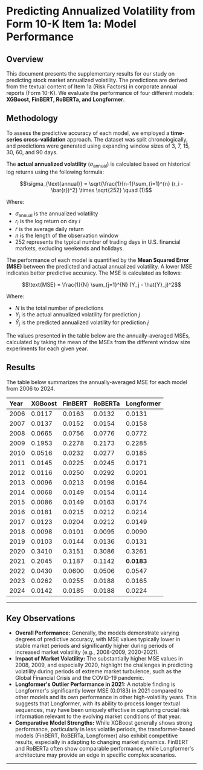 # **Predicting Annualized Volatility from Form 10-K Item 1a: Model Performance**

## **Overview**

This document presents the supplementary results for our study on predicting stock market annualized volatility. The predictions are derived from the textual content of Item 1a (Risk Factors) in corporate annual reports (Form 10-K). We evaluate the performance of four different models: **XGBoost, FinBERT, RoBERTa, and Longformer**.

## **Methodology**

To assess the predictive accuracy of each model, we employed a **time-series cross-validation** approach. The dataset was split chronologically, and predictions were generated using expanding window sizes of 3, 7, 15, 30, 60, and 90 days.

The **actual annualized volatility** ($\sigma_{\text{annual}}$) is calculated based on historical log returns using the following formula:

$$\sigma_{\text{annual}} = \sqrt{\frac{1}{n-1}\sum_{i=1}^{n} (r_i - \bar{r})^2} \times \sqrt{252} \quad (1)$$

Where:
* $\sigma_{\text{annual}}$ is the annualized volatility
* $r_i$ is the log return on day $i$
* $\bar{r}$ is the average daily return
* $n$ is the length of the observation window
* $252$ represents the typical number of trading days in U.S. financial markets, excluding weekends and holidays.

The performance of each model is quantified by the **Mean Squared Error (MSE)** between the predicted and actual annualized volatility. A lower MSE indicates better predictive accuracy. The MSE is calculated as follows:

$$\text{MSE} = \frac{1}{N} \sum_{j=1}^{N} (Y_j - \hat{Y}_j)^2$$

Where:
* $N$ is the total number of predictions
* $Y_j$ is the actual annualized volatility for prediction $j$
* $\hat{Y}_j$ is the predicted annualized volatility for prediction $j$

The values presented in the table below are the annually-averaged MSEs, calculated by taking the mean of the MSEs from the different window size experiments for each given year.

## **Results**

The table below summarizes the annually-averaged MSE for each model from 2006 to 2024.

| Year | XGBoost | FinBERT | RoBERTa | Longformer |
| :--- | :------ | :------ | :------ | :--------- |
| 2006 | 0.0117 | 0.0163 | 0.0132 | 0.0131 |
| 2007 | 0.0137 | 0.0152 | 0.0154 | 0.0158 |
| 2008 | 0.0665 | 0.0756 | 0.0776 | 0.0772 |
| 2009 | 0.1953 | 0.2278 | 0.2173 | 0.2285 |
| 2010 | 0.0516 | 0.0232 | 0.0277 | 0.0185 |
| 2011 | 0.0145 | 0.0225 | 0.0245 | 0.0171 |
| 2012 | 0.0116 | 0.0250 | 0.0292 | 0.0201 |
| 2013 | 0.0096 | 0.0213 | 0.0198 | 0.0164 |
| 2014 | 0.0068 | 0.0149 | 0.0154 | 0.0114 |
| 2015 | 0.0086 | 0.0149 | 0.0163 | 0.0174 |
| 2016 | 0.0181 | 0.0215 | 0.0212 | 0.0214 |
| 2017 | 0.0123 | 0.0204 | 0.0212 | 0.0149 |
| 2018 | 0.0098 | 0.0101 | 0.0095 | 0.0090 |
| 2019 | 0.0103 | 0.0144 | 0.0136 | 0.0131 |
| 2020 | 0.3410 | 0.3151 | 0.3086 | 0.3261 |
| 2021 | 0.2045 | 0.1187 | 0.1142 | **0.0183** |
| 2022 | 0.0430 | 0.0600 | 0.0506 | 0.0547 |
| 2023 | 0.0262 | 0.0255 | 0.0188 | 0.0165 |
| 2024 | 0.0142 | 0.0185 | 0.0188 | 0.0224 |

---

## **Key Observations**

* **Overall Performance:** Generally, the models demonstrate varying degrees of predictive accuracy, with MSE values typically lower in stable market periods and significantly higher during periods of increased market volatility (e.g., 2008-2009, 2020-2021).
* **Impact of Market Volatility:** The substantially higher MSE values in 2008, 2009, and especially 2020, highlight the challenges in predicting volatility during periods of extreme market turbulence, such as the Global Financial Crisis and the COVID-19 pandemic.
* **Longformer's Outlier Performance in 2021:** A notable finding is Longformer's significantly lower MSE (0.0183) in 2021 compared to other models and its own performance in other high-volatility years. This suggests that Longformer, with its ability to process longer textual sequences, may have been uniquely effective in capturing crucial risk information relevant to the evolving market conditions of that year.
* **Comparative Model Strengths:** While XGBoost generally shows strong performance, particularly in less volatile periods, the transformer-based models (FinBERT, RoBERTa, Longformer) also exhibit competitive results, especially in adapting to changing market dynamics. FinBERT and RoBERTa often show comparable performance, while Longformer's architecture may provide an edge in specific complex scenarios.

---